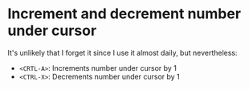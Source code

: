 # Increment and decrement number under cursor
It's unlikely that I forget it since I use it almost daily, but nevertheless:

* `<CRTL-A>`: Increments number under cursor by 1
* `<CTRL-X>`: Decrements number under cursor by 1
